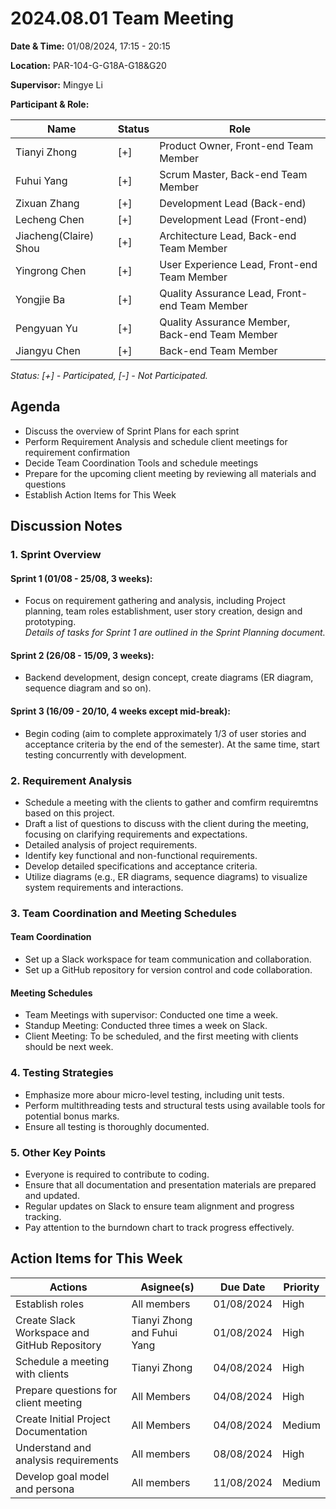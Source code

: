 # 2024.08.01 Team Meeting

**Date & Time:** 01/08/2024, 17:15 - 20:15  

**Location:** PAR-104-G-G18A-G18&G20  

**Supervisor:** Mingye Li  

**Participant & Role:** 

| Name | Status | Role |
|------|---|----------|
| Tianyi Zhong | [+]| Product Owner, Front-end Team Member |
| Fuhui Yang | [+] | Scrum Master, Back-end Team Member  |
| Zixuan Zhang | [+] | Development Lead (Back-end)  |
| Lecheng Chen | [+] | Development Lead (Front-end)   |
| Jiacheng(Claire) Shou | [+] | Architecture Lead, Back-end Team Member |
| Yingrong Chen | [+] | User Experience Lead, Front-end Team Member |
| Yongjie Ba | [+] | Quality Assurance Lead, Front-end Team Member |
| Pengyuan Yu | [+] | Quality Assurance Member, Back-end Team Member |
| Jiangyu Chen | [+] | Back-end Team Member |
  
*Status: [+] - Participated, [-] - Not Participated.*  


## Agenda

- Discuss the overview of Sprint Plans for each sprint
- Perform Requirement Analysis and schedule client meetings for requirement confirmation
- Decide Team Coordination Tools and schedule meetings
- Prepare for the upcoming client meeting by reviewing all materials and questions
- Establish Action Items for This Week


## Discussion Notes

### 1. Sprint Overview

#### Sprint 1 (01/08 - 25/08, 3 weeks): 
- Focus on requirement gathering and analysis, including Project planning, team roles establishment, user story creation, design and prototyping.   
*Details of tasks for Sprint 1 are outlined in the Sprint Planning document.*  

#### Sprint 2 (26/08 - 15/09, 3 weeks): 
- Backend development, design concept, create diagrams (ER diagram, sequence diagram and so on).  

#### Sprint 3 (16/09 - 20/10, 4 weeks except mid-break): 
- Begin coding (aim to complete approximately 1/3 of user stories and acceptance criteria by the end of the semester). At the same time, start testing concurrently with development.

### 2. Requirement Analysis
- Schedule a meeting with the clients to gather and comfirm requiremtns based on this project.
- Draft a list of questions to discuss with the client during the meeting, focusing on clarifying requirements and expectations.
- Detailed analysis of project requirements.
- Identify key functional and non-functional requirements.
- Develop detailed specifications and acceptance criteria.
- Utilize diagrams (e.g., ER diagrams, sequence diagrams) to visualize system requirements and interactions.

### 3. Team Coordination and Meeting Schedules
#### Team Coordination
- Set up a Slack workspace for team communication and collaboration.
- Set up a GitHub repository for version control and code collaboration.
#### Meeting Schedules
- Team Meetings with supervisor: Conducted one time a week.
- Standup Meeting: Conducted three times a week on Slack.
- Client Meeting: To be scheduled, and the first meeting with clients should be next week.

### 4. Testing Strategies
- Emphasize more abour micro-level testing, including unit tests.
- Perform multithreading tests and structural tests using available tools for potential bonus marks.
- Ensure all testing is thoroughly documented.

### 5. Other Key Points
- Everyone is required to contribute to coding.
- Ensure that all documentation and presentation materials are prepared and updated.
- Regular updates on Slack to ensure team alignment and progress tracking.
- Pay attention to the burndown chart to track progress effectively.

## Action Items for This Week

|Actions|Asignee(s)|Due Date|Priority|
|-|-|-|-|
| Establish roles | All members |01/08/2024|High|
| Create Slack Workspace and GitHub Repository | Tianyi Zhong and Fuhui Yang |01/08/2024|High|
| Schedule a meeting with clients | Tianyi Zhong | 04/08/2024 | High |
| Prepare questions for client meeting | All Members | 04/08/2024 | High |
| Create Initial Project Documentation | All Members | 04/08/2024 | Medium |
| Understand and analysis requirements | All members |08/08/2024|High|
| Develop goal model and persona | All members |11/08/2024|Medium|

